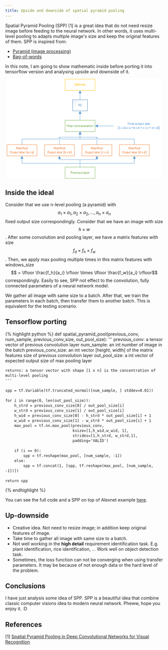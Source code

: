 ```yaml
---
title: Upside and downside of spatial pyramid pooling
---
```


Spatial Pyramid Pooling (SPP) [1] is a great idea that do not need resize image before feeding to the neural network.
In other words, it uses multi-level pooling to adapts multiple image's size and keep the original features of them.
SPP is inspired from:

* [Pyramid (image processing)](https://en.wikipedia.org/wiki/Pyramid_(image_processing))
* [Bag-of-words](https://en.wikipedia.org/wiki/Bag-of-words_model_in_computer_vision)

In this note, I am going to show mathematic inside before porting it into tensorflow version and analysing upside and downside of it.

<p align="center">
  <img src="https://raw.githubusercontent.com/peace195/peace195.github.io/master/images/SppNet.png" alt="Spatial Pyramid Pooling"/>
</p>

## Inside the ideal
Consider that we use n-level pooling (a pyramid) with $$a_1 \times a_1, a_2 \times a_2, ...,  a_n \times a_n$$ fixed output size correspondingly.
Consider that we have an image with size $$h  \times w$$.
After some convolution and pooling layer, we have a matrix features with size $$f_d  \times f_h \times f_w$$.
Then, we apply max pooling multiple times in this matrix features with windows_size $$ = \lfloor \frac{f_h}{a_i} \rfloor \times \lfloor \frac{f_w}{a_i} \rfloor$$ correspondingly. 
Easily to see, SPP not effect to the convolution, fully connected parameters of a neural network model.

We gather all image with same size to a batch. After that, we train the parameters in each batch, then transfer them to another batch. This is equivalent for the testing scenario.

## Tensorflow porting
{% highlight python %}
def spatial_pyramid_pool(previous_conv, num_sample, previous_conv_size, out_pool_size):
    '''
    previous_conv: a tensor vector of previous convolution layer
    num_sample: an int number of image in the batch
    previous_conv_size: an int vector [height, width] of the matrix features size of previous convolution layer
    out_pool_size: a int vector of expected output size of max pooling layer
	
    returns: a tensor vector with shape [1 x n] is the concentration of multi-level pooling
    '''
        
    spp = tf.Variable(tf.truncated_normal([num_sample, ] stddev=0.01))
    
    for i in range(0, len(out_pool_size)):
        h_strd = previous_conv_size[0] / out_pool_size[i]
        w_strd = previous_conv_size[1] / out_pool_size[i]
        h_wid = previous_conv_size[0] - h_strd * out_pool_size[i] + 1
        w_wid = previous_conv_size[1] - w_strd * out_pool_size[i] + 1
        max_pool = tf.nn.max_pool(previous_conv,
                                  ksize=[1,h_wid,w_wid, 1],
                                  strides=[1,h_strd, w_strd,1],
                                  padding='VALID')
								   
        if (i == 0):
            spp = tf.reshape(max_pool, [num_sample, -1])
        else:
            spp = tf.concat(1, [spp, tf.reshape(max_pool, [num_sample, -1])])
    
    return spp
{% endhighlight %}

You can see the full code and a SPP on top of Alexnet example [here](https://github.com/peace195/sppnet).
## Up-downside
* Creative idea. Not need to resize image; in addition keep original features of image.
* Take time to gather all image with same size to a batch.
* Not well working in the **high detail** requirement identification task. E.g. plant identification, rice identification, ... Work well on object detection task.
* Sometimes, the loss function can not be converging when using transfer parameters. It may be because of not enough data or the hard level of the problem.

## Conclusions
I have just analysis some idea of SPP. SPP is a beautiful idea that combine classic computer visions idea to modern neural network. Pheww, hope you enjoy it. :D

## References
[1] [Spatial Pyramid Pooling in Deep Convolutional Networks for Visual Recognition](https://arxiv.org/abs/1406.4729)
